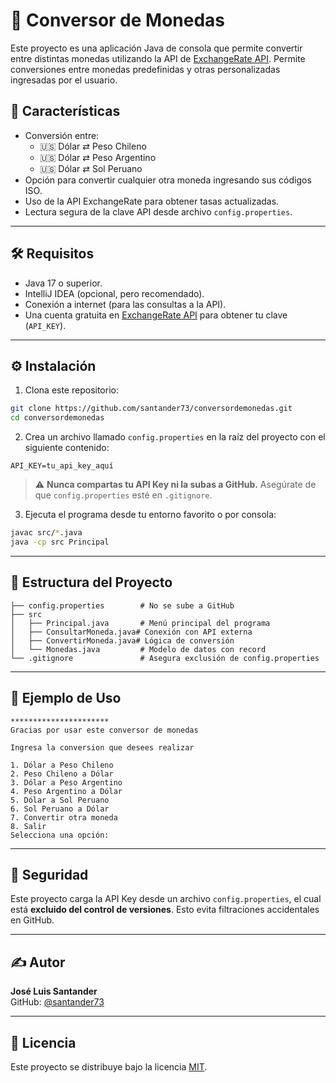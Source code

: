 # 💱 Conversor de Monedas

Este proyecto es una aplicación Java de consola que permite convertir entre distintas monedas utilizando la API de [ExchangeRate API](https://www.exchangerate-api.com/). Permite conversiones entre monedas predefinidas y otras personalizadas ingresadas por el usuario.

## 📌 Características

- Conversión entre:
  - 🇺🇸 Dólar ⇄ Peso Chileno
  - 🇺🇸 Dólar ⇄ Peso Argentino
  - 🇺🇸 Dólar ⇄ Sol Peruano
- Opción para convertir cualquier otra moneda ingresando sus códigos ISO.
- Uso de la API ExchangeRate para obtener tasas actualizadas.
- Lectura segura de la clave API desde archivo `config.properties`.

---

## 🛠️ Requisitos

- Java 17 o superior.
- IntelliJ IDEA (opcional, pero recomendado).
- Conexión a internet (para las consultas a la API).
- Una cuenta gratuita en [ExchangeRate API](https://www.exchangerate-api.com/) para obtener tu clave (`API_KEY`).

---

## ⚙️ Instalación

1. Clona este repositorio:

```bash
git clone https://github.com/santander73/conversordemonedas.git
cd conversordemonedas
```

2. Crea un archivo llamado `config.properties` en la raíz del proyecto con el siguiente contenido:

```properties
API_KEY=tu_api_key_aquí
```

> ⚠️ **Nunca compartas tu API Key ni la subas a GitHub.** Asegúrate de que `config.properties` esté en `.gitignore`.

3. Ejecuta el programa desde tu entorno favorito o por consola:

```bash
javac src/*.java
java -cp src Principal
```

---

## 📁 Estructura del Proyecto

```
├── config.properties        # No se sube a GitHub
├── src
│   ├── Principal.java       # Menú principal del programa
│   ├── ConsultarMoneda.java# Conexión con API externa
│   ├── ConvertirMoneda.java# Lógica de conversión
│   └── Monedas.java         # Modelo de datos con record
└── .gitignore               # Asegura exclusión de config.properties
```

---

## 🧪 Ejemplo de Uso

```
**********************
Gracias por usar este conversor de monedas

Ingresa la conversion que desees realizar

1. Dólar a Peso Chileno
2. Peso Chileno a Dólar
3. Dólar a Peso Argentino
4. Peso Argentino a Dólar
5. Dólar a Sol Peruano
6. Sol Peruano a Dólar
7. Convertir otra moneda
8. Salir
Selecciona una opción:
```

---

## 🔐 Seguridad

Este proyecto carga la API Key desde un archivo `config.properties`, el cual está **excluido del control de versiones**. Esto evita filtraciones accidentales en GitHub.

---

## ✍️ Autor

**José Luis Santander**  
GitHub: [@santander73](https://github.com/santander73)

---

## 📄 Licencia

Este proyecto se distribuye bajo la licencia [MIT](LICENSE).
